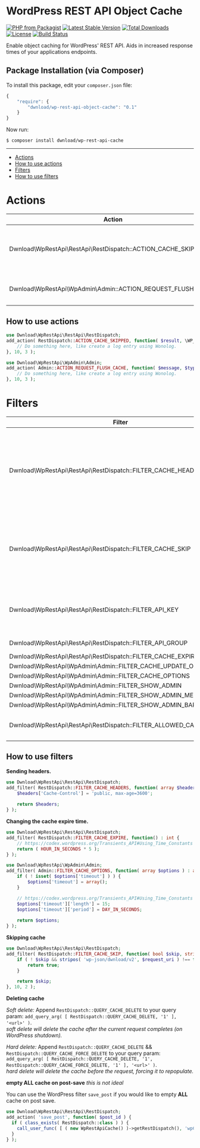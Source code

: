 # WordPress REST API Object Cache

[![PHP from Packagist](https://img.shields.io/packagist/php-v/dwnload/wp-rest-api-cache.svg)]()
[![Latest Stable Version](https://img.shields.io/packagist/v/dwnload/wp-rest-api-cache.svg)](https://packagist.org/packages/dwnload/wp-rest-api-cache)
[![Total Downloads](https://img.shields.io/packagist/dt/dwnload/wp-rest-api-cache.svg)](https://packagist.org/packages/dwnload/wp-rest-api-cache)
[![License](https://img.shields.io/packagist/l/dwnload/wp-rest-api-cache.svg)](https://packagist.org/packages/dwnload/wp-rest-api-cache)
[![Build Status](https://travis-ci.org/dwnload/WpSettingsApi.svg?branch=master)](https://travis-ci.org/dwnload/WpSettingsApi)

Enable object caching for WordPress' REST API. Aids in increased response times of your applications endpoints.

## Package Installation (via Composer)

To install this package, edit your `composer.json` file:

```js
{
    "require": {
        "dwnload/wp-rest-api-object-cache": "0.1"
    }
}
```

Now run:

`$ composer install dwnload/wp-rest-api-cache`

-----

- [Actions](#actions)
- [How to use actions](#how-to-use-actions)
- [Filters](#filters)
- [How to use filters](#how-to-use-filters)


Actions
====
| Action    | Argument(s) |
|-----------|-----------|
| Dwnload\WpRestApi\RestApi\RestDispatch::ACTION_CACHE_SKIPPED | mixed **$result**<br>WP_REST_Server **$server**<br>WP_REST_Request **$request** |
| Dwnload\WpRestApi\WpAdmin\Admin::ACTION_REQUEST_FLUSH_CACHE | string **$message**<br>string **$type**<br>WP_User **$user** |

How to use actions
----

```php
use Dwnload\WpRestApi\RestApi\RestDispatch;
add_action( RestDispatch::ACTION_CACHE_SKIPPED, function( $result, \WP_REST_Server $server, \WP_REST_Request $request ) {
	// Do something here, like create a log entry using Wonolog.
}, 10, 3 );
```

```php
use Dwnload\WpRestApi\WpAdmin\Admin;
add_action( Admin::ACTION_REQUEST_FLUSH_CACHE, function( $message, $type, WP_User $user ) {
	// Do something here, like create a log entry using Wonolog.
}, 10, 3 );
```

Filters
====
| Filter    | Argument(s) |
|-----------|-----------|
| Dwnload\WpRestApi\RestApi\RestDispatch::FILTER_CACHE_HEADERS | array **$headers**<br>string **$request_uri**<br>WP_REST_Server **$server**<br>WP_REST_Request **$request**<br>WP_REST_Response **$response (`rest_pre_dispatch` only)** |
| Dwnload\WpRestApi\RestApi\RestDispatch::FILTER_CACHE_SKIP | boolean **$skip** ( default: WP_DEBUG )<br>string **$request_uri**<br>WP_REST_Server **$server**<br>WP_REST_Request **$request** |
| Dwnload\WpRestApi\RestApi\RestDispatch::FILTER_API_KEY | string **$request_uri**<br>WP_REST_Server **$server**<br>WP_REST_Request **$request** |
| Dwnload\WpRestApi\RestApi\RestDispatch::FILTER_API_GROUP | string **$cache_group** |
| Dwnload\WpRestApi\RestApi\RestDispatch::FILTER_CACHE_EXPIRE | int **$expires** |
| Dwnload\WpRestApi\WpAdmin\Admin::FILTER_CACHE_UPDATE_OPTIONS | array **$options** |
| Dwnload\WpRestApi\WpAdmin\Admin::FILTER_CACHE_OPTIONS | array **$options** |
| Dwnload\WpRestApi\WpAdmin\Admin::FILTER_SHOW_ADMIN | boolean **$show** |
| Dwnload\WpRestApi\WpAdmin\Admin::FILTER_SHOW_ADMIN_MENU | boolean **$show** |
| Dwnload\WpRestApi\WpAdmin\Admin::FILTER_SHOW_ADMIN_BAR_MENU | boolean **$show** |
| Dwnload\WpRestApi\RestApi\RestDispatch::FILTER_ALLOWED_CACHE_STATUS | array **$status** HTTP Header statuses (defaults to `array( 200 )` |

How to use filters
----
**Sending headers.**

```php
use Dwnload\WpRestApi\RestApi\RestDispatch;
add_filter( RestDispatch::FILTER_CACHE_HEADERS, function( array $headers ) : array {
	$headers['Cache-Control'] = 'public, max-age=3600';
	
	return $headers;
} );
```

**Changing the cache expire time.**

```php
use Dwnload\WpRestApi\RestApi\RestDispatch;
add_filter( RestDispatch::FILTER_CACHE_EXPIRE, function() : int {
	// https://codex.wordpress.org/Transients_API#Using_Time_Constants
	return ( HOUR_IN_SECONDS * 5 );
} );
```

```php
use Dwnload\WpRestApi\WpAdmin\Admin;
add_filter( Admin::FILTER_CACHE_OPTIONS, function( array $options ) : array {
	if ( ! isset( $options['timeout'] ) ) {
		$options['timeout'] = array();
	}

	// https://codex.wordpress.org/Transients_API#Using_Time_Constants
	$options['timeout']['length'] = 15;
	$options['timeout']['period'] = DAY_IN_SECONDS;
	
	return $options;
} );
```

**Skipping cache**

```php
use Dwnload\WpRestApi\RestApi\RestDispatch;
add_filter( RestDispatch::FILTER_CACHE_SKIP, function( bool $skip, string $request_uri ) : bool {
	if ( ! $skip && stripos( 'wp-json/dwnload/v2', $request_uri ) !== false ) {
		return true;
	}

	return $skip;
}, 10, 2 );
```

**Deleting cache**

*Soft delete:*
Append `RestDispatch::QUERY_CACHE_DELETE` to your query param: `add_query_arg( [ RestDispatch::QUERY_CACHE_DELETE, '1' ], '<url>' )`.  
_soft delete will delete the cache after the current request completes (on WordPress shutdown)._ 

*Hard delete:* Append `RestDispatch::QUERY_CACHE_DELETE` && `RestDispatch::QUERY_CACHE_FORCE_DELETE` to your query param:
`add_query_arg( [ RestDispatch::QUERY_CACHE_DELETE, '1', RestDispatch::QUERY_CACHE_FORCE_DELETE, '1' ], '<url>' )`.  
_hard delete will delete the cache before the request, forcing it to repopulate._


**empty ALL cache on post-save** _this is not ideal_

You can use the WordPress filter `save_post` if you would like to empty **ALL** cache on post save.

```php
use Dwnload\WpRestApi\RestApi\RestDispatch;
add_action( 'save_post', function( $post_id ) {
  if ( class_exists( RestDispatch::class ) ) {
    call_user_func( [ ( new WpRestApiCache() )->getRestDispatch(), 'wpCacheFlush' ] );
  }
} );
```
